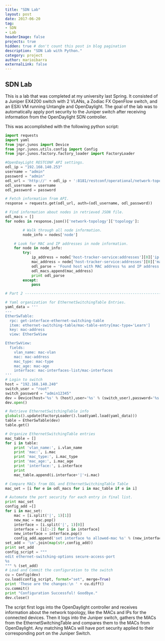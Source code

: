 ```yaml
---
title: "SDN Lab"
layout: post
date: 2017-06-20 
tag: 
- SDN
- Lab
headerImage: false
projects: true
hidden: true # don't count this post in blog pagination
description: "SDN Lab with Python."
category: project
author: marioibarra
externalLink: false
---
```


## SDN Lab

This is a lab that was completed at my university last Spring.  It consisted of a Juniper EX4200 switch with 2 VLANs, a Zodiac FX OpenFlow switch, and an ESXi VM running Untangle and OpenDaylight.  The goal of the lab was to automatically apply port security to the Juniper switch after receiving information from the OpenDaylight SDN controller.

This was accomplished with the following python script:

```python
import requests
import yaml
from jnpr.junos import Device
from jnpr.junos.utils.config import Config
from jnpr.junos.factory.factory_loader import FactoryLoader

#OpenDayLight RESTCONF API settings.
odl_ip = "192.168.140.253"
username = "admin"
password = "admin"
odl_url = 'http://' + odl_ip + ':8181/restconf/operational/network-topology:network-topology'
odl_username = username
odl_password = password

# Fetch information from API.
response = requests.get(odl_url, auth=(odl_username, odl_password))

# Find information about nodes in retrieved JSON file.
odl_macs = []
for nodes in response.json()['network-topology']['topology']:

        # Walk through all node information.
        node_info = nodes['node']

    # Look for MAC and IP addresses in node information.
    for node in node_info:
        try:
            ip_address = node['host-tracker-service:addresses'][0]['ip']
            mac_address = node['host-tracker-service:addresses'][0]['mac']
            odl_parse = 'Found host with MAC address %s and IP address %s' % (mac_address, ip_address)
            odl_macs.append(mac_address)
            print odl_parse
        except:
            pass

# Part 2 ---------------------------------------------------------------------------------------------------

# Yaml organization for EthernetSwitchingTable Entries.
yaml_data = '''
---
EtherSwTable:
  rpc: get-interface-ethernet-switching-table
  item: ethernet-switching-table/mac-table-entry[mac-type='Learn']
  key: mac-address
  view: EtherSwView

EtherSwView:
  fields:
    vlan_name: mac-vlan
    mac: mac-address
    mac_type: mac-type
    mac_age: mac-age
    interface: mac-interfaces-list/mac-interfaces
'''
# Login to switch
host = "192.168.140.240"
switch_user = "root"
switch_password = "admin12345"
dev = Device(host='%s' % (host),user='%s' % (switch_user),password='%s' %(switch_password))
dev.open()

# Retrieve EthernetSwitchingTable info
globals().update(FactoryLoader().load(yaml.load(yaml_data)))
table = EtherSwTable(dev)
table.get()

# Organize EthernetSwitchingTable entries
mac_table = []
for i in table:
    print 'vlan_name:', i.vlan_name
    print 'mac:', i.mac
    print 'mac_type:', i.mac_type
    print 'mac_age:', i.mac_age
    print 'interface:', i.interface
    print
    mac_table.append(i.interface+'|'+i.mac)

# Compare MACs from ODL and EthernetSwitchingTable Table
mac_set = [i for e in odl_macs for i in mac_table if e in i]

# Automate the port security for each entry in final list.
print mac_set
config_add =[]
for i in mac_set:
    mac = [i.split('|', 1)[1]]
    new_mac = mac.pop()
    interface = [i.split('|', 1)[0]]
    interface = [i[:-2] for i in interface]
    new_interface = interface.pop()
    config_add.append('set interface %s allowed-mac %s' % (new_interface, new_mac))
set_add = '\n'.join(map(str,config_add))
print set_add
config_script = """
edit ethernet-switching-options secure-access-port
%s
""" % (set_add)
# Load and Commit the configuration to the switch
cu = Config(dev)
cu.load(config_script, format="set", merge=True)
print 'These are the changes:\n ' + cu.diff()
cu.commit()
print "Configuration Successful! Goodbye."
dev.close()
```

The script first logs into the OpenDaylight controller and receives information about the network topology, like the MACs and IPs for the connected devices.  Then it logs into the Juniper switch, gathers the MACs from the EthernetSwitchingTable and compares them to the MACs from OpenDaylight.  Any matching MACs will have port security applied to their corresponding port on the Juniper Switch.